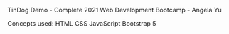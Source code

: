 TinDog Demo - Complete 2021 Web Development Bootcamp - Angela Yu 

Concepts used:
HTML
CSS
JavaScript
Bootstrap 5 

